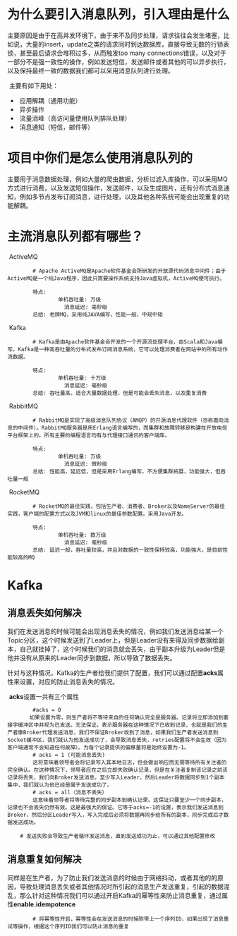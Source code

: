 

# 为什么要引入消息队列，引入理由是什么

​		主要原因是由于在高并发环境下，由于来不及同步处理，请求往往会发生堵塞，比如说，大量的insert，update之类的请求同时到达数据库，直接导致无数的行锁表锁，甚至最后请求会堆积过多，从而触发too many connections错误，以及对于一部分不是强一致性的操作，例如发送短信，发送邮件或者其他的可以异步执行，以及保持最终一致的数据我们都可以采用消息队列进行处理。

​		主要有如下用处：

- ​				应用解耦（通用功能）
- ​                异步操作
- ​                流量消峰（高访问量使用队列排队处理）
- ​                消息通知（短信，邮件等）

# 项目中你们是怎么使用消息队列的

​		主要用于消息数据处理，例如大量的爬虫数据，分析过滤入库操作，可以采用MQ方式进行消费，以及发送短信操作，发送邮件，以及生成图片，还有分布式消息通知，例如多节点发布订阅消息，进行处理，以及其他各种系统可能会出现重复的功能解耦。

# 主流消息队列都有哪些？

​		ActiveMQ

```properties
		# Apache ActiveMQ是Apache软件基金会所研发的开放源代码消息中间件；由于ActiveMQ是一个纯Java程序，因此只需要操作系统支持Java虚拟机，ActiveMQ便可执行。
		
		特点: 
				单机吞吐量: 万级
				  消息延迟: 毫秒级
		总结: 老牌MQ，采用纯JAVA编写，性能一般，中规中矩
```

​		Kafka

```properties
		# Kafka是由Apache软件基金会开发的一个开源流处理平台，由Scala和Java编写。Kafka是一种高吞吐量的分布式发布订阅消息系统，它可以处理消费者在网站中的所有动作流数据。 
		
		特点: 
				单机吞吐量: 十万级
				  消息延迟: 毫秒级
		总结: 吞吐量高，适合大量数据处理，但是可能会丢失消息，以及重复消费
```

​		RabbitMQ

```properties
		# RabbitMQ是实现了高级消息队列协议（AMQP）的开源消息代理软件（亦称面向消息的中间件）。RabbitMQ服务器是用Erlang语言编写的，而集群和故障转移是构建在开放电信平台框架上的。所有主要的编程语言均有与代理接口通讯的客户端库。
		
		特点: 
				单机吞吐量: 万级
				  消息延迟: 微秒级
		总结: 性能高，延迟低，但是采用Erlang编写，不方便集群拓展，功能强大，但吞吐量一般
```

​		RocketMQ

```properties
		# RocketMQ的最佳实践，包括生产者、消费者、Broker以及NameServer的最佳实践，客户端的配置方式以及JVM和linux的最佳参数配置。采用Java开发。
		
		特点: 
				单机吞吐量: 数万级
				  消息延迟: 毫秒级
		总结: 延迟一般，吞吐量较高，并且对数据的一致性保持较高，功能强大，是目前性能较高的MQ
```

# Kafka

## 消息丢失如何解决

​		我们在发送消息的时候可能会出现消息丢失的情况，例如我们发送消息给某一个Topic分区，这个时候发送到了Leader上，但是Leader没有来得及同步数据给副本，自己就挂掉了，这个时候我们的消息就会丢失，由于副本升级为Leader但是他并没有从原来的Leader同步到数据，所以导致了数据丢失。

​		针对与这种情况，Kafka的生产者给我们提供了配置，我们可以通过配置**acks**属性来设置，对应的防止消息丢失的情况。

​		**acks**设置一共有三个属性

```properties
		#acks = 0 
       如果设置为零，则生产者将不等待来自的任何确认完全是服务器。记录将立即添加到套接字缓冲区中并视为已发送。无法保证。表示服务器在这种情况下已收到记录，也就是我们的生产者像Broker代理发送消息，我们不保证Broker收到了消息，如果我们生产者发送消息到Socket缓冲区，我们就认为他发送成功了，会导致消息丢失，retries配置将不会生效（因为客户端通常不会知道任何故障）。为每个记录提供的偏移量将是始终设置为-1。
		# acks = 1 (可能消息丢失)
        这将意味着领导者会将记录写入其本地日志，但会做出响应而无需等待所有关注者的完全确认。在这种情况下，领导者应在之后立即失败确认记录，但是在关注者复制该记录之前该记录将丢失，我们向Broker发送消息，至少写入Leader，然后Leader将数据同步到1个副本集中，我们就认为他已经是属于发送成功了。
		# acks = all（消息不丢失）
        这意味着领导者将等待完整的同步副本到确认记录。这保证只要至少一个同步副本，记录也不会丢失仍然有效。这是最强大的保证。它等于acks=-1的设置，表示我们发送消息到Broker，然后分区Leader写入，写入完成后必须将数据再同步给所有的副本，同步完成后才数据发送成功。
    
    # 发送失败会导致生产者循环发送消息，直到发送成功为止，可以通过其他配置修改
```

## 消息重复如何解决

​		同样是在生产者，为了防止我们发送消息的时候由于网络抖动，或者其他的的原因，导致处理消息丢失或者其他情况时所引起的消息生产发送重复，引起的数据混乱，那么针对这种情况我们可以通过开启Kafka的幂等性来防止消息重复，通过属性**enable.idempotence**

```properties
		# 将幂等性开启，幂等性会在发送消息的时候附带上一个序列ID，如果出现了消息重试等操作，根据这个序列ID我们可以防止消息的重复
```

